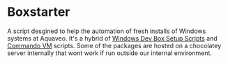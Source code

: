 # Boxstarter

A script desgined to help the automation of fresh installs of Windows systems at Aquaveo. It's a hybrid of [Windows Dev Box Setup Scripts](https://github.com/Microsoft/windows-dev-box-setup-scripts/) and [Commando VM](https://github.com/fireeye/commando-vm/blob/master/README.md) scripts. Some of the packages are hosted on a chocolatey server internally that wont work if run outside our internal environment. 